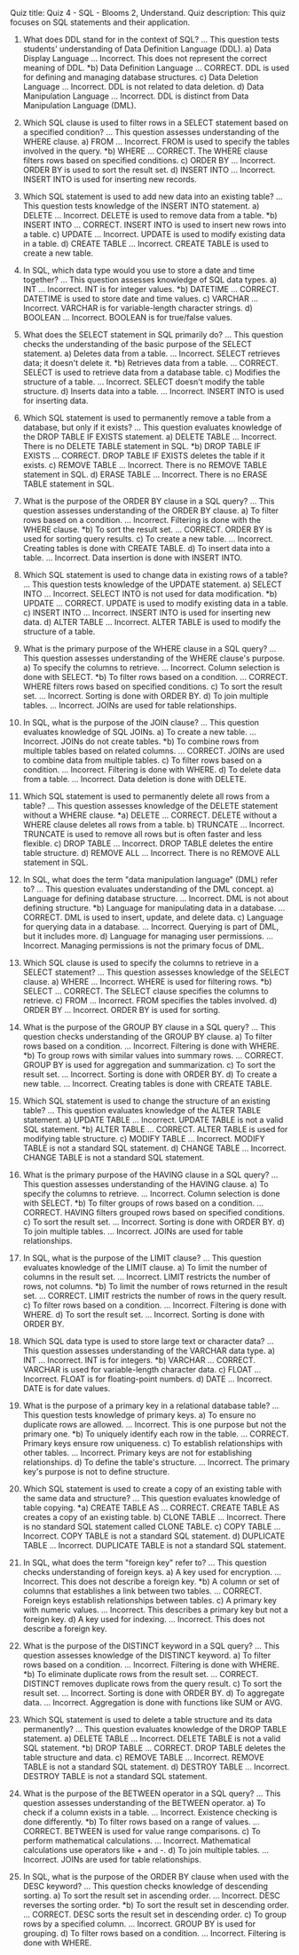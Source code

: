 Quiz title: Quiz 4 - SQL - Blooms 2, Understand.
Quiz description: This quiz focuses on SQL statements and their application.


1. What does DDL stand for in the context of SQL?
... This question tests students' understanding of Data Definition Language (DDL).
a) Data Display Language
... Incorrect. This does not represent the correct meaning of DDL.
*b) Data Definition Language
... CORRECT. DDL is used for defining and managing database structures.
c) Data Deletion Language
... Incorrect. DDL is not related to data deletion.
d) Data Manipulation Language
... Incorrect. DDL is distinct from Data Manipulation Language (DML).

2. Which SQL clause is used to filter rows in a SELECT statement based on a specified condition?
... This question assesses understanding of the WHERE clause.
a) FROM
... Incorrect. FROM is used to specify the tables involved in the query.
*b) WHERE
... CORRECT. The WHERE clause filters rows based on specified conditions.
c) ORDER BY
... Incorrect. ORDER BY is used to sort the result set.
d) INSERT INTO
... Incorrect. INSERT INTO is used for inserting new records.

3. Which SQL statement is used to add new data into an existing table?
... This question tests knowledge of the INSERT INTO statement.
a) DELETE
... Incorrect. DELETE is used to remove data from a table.
*b) INSERT INTO
... CORRECT. INSERT INTO is used to insert new rows into a table.
c) UPDATE
... Incorrect. UPDATE is used to modify existing data in a table.
d) CREATE TABLE
... Incorrect. CREATE TABLE is used to create a new table.

4. In SQL, which data type would you use to store a date and time together?
... This question assesses knowledge of SQL data types.
a) INT
... Incorrect. INT is for integer values.
*b) DATETIME
... CORRECT. DATETIME is used to store date and time values.
c) VARCHAR
... Incorrect. VARCHAR is for variable-length character strings.
d) BOOLEAN
... Incorrect. BOOLEAN is for true/false values.

5. What does the SELECT statement in SQL primarily do?
... This question checks the understanding of the basic purpose of the SELECT statement.
a) Deletes data from a table.
... Incorrect. SELECT retrieves data; it doesn't delete it.
*b) Retrieves data from a table.
... CORRECT. SELECT is used to retrieve data from a database table.
c) Modifies the structure of a table.
... Incorrect. SELECT doesn't modify the table structure.
d) Inserts data into a table.
... Incorrect. INSERT INTO is used for inserting data.

6. Which SQL statement is used to permanently remove a table from a database, but only if it exists?
... This question evaluates knowledge of the DROP TABLE IF EXISTS statement.
a) DELETE TABLE
... Incorrect. There is no DELETE TABLE statement in SQL.
*b) DROP TABLE IF EXISTS
... CORRECT. DROP TABLE IF EXISTS deletes the table if it exists.
c) REMOVE TABLE
... Incorrect. There is no REMOVE TABLE statement in SQL.
d) ERASE TABLE
... Incorrect. There is no ERASE TABLE statement in SQL.

7. What is the purpose of the ORDER BY clause in a SQL query?
... This question assesses understanding of the ORDER BY clause.
a) To filter rows based on a condition.
... Incorrect. Filtering is done with the WHERE clause.
*b) To sort the result set.
... CORRECT. ORDER BY is used for sorting query results.
c) To create a new table.
... Incorrect. Creating tables is done with CREATE TABLE.
d) To insert data into a table.
... Incorrect. Data insertion is done with INSERT INTO.

8. Which SQL statement is used to change data in existing rows of a table?
... This question tests knowledge of the UPDATE statement.
a) SELECT INTO
... Incorrect. SELECT INTO is not used for data modification.
*b) UPDATE
... CORRECT. UPDATE is used to modify existing data in a table.
c) INSERT INTO
... Incorrect. INSERT INTO is used for inserting new data.
d) ALTER TABLE
... Incorrect. ALTER TABLE is used to modify the structure of a table.

9. What is the primary purpose of the WHERE clause in a SQL query?
... This question assesses understanding of the WHERE clause's purpose.
a) To specify the columns to retrieve.
... Incorrect. Column selection is done with SELECT.
*b) To filter rows based on a condition.
... CORRECT. WHERE filters rows based on specified conditions.
c) To sort the result set.
... Incorrect. Sorting is done with ORDER BY.
d) To join multiple tables.
... Incorrect. JOINs are used for table relationships.

10. In SQL, what is the purpose of the JOIN clause?
... This question evaluates knowledge of SQL JOINs.
a) To create a new table.
... Incorrect. JOINs do not create tables.
*b) To combine rows from multiple tables based on related columns.
... CORRECT. JOINs are used to combine data from multiple tables.
c) To filter rows based on a condition.
... Incorrect. Filtering is done with WHERE.
d) To delete data from a table.
... Incorrect. Data deletion is done with DELETE.


11. Which SQL statement is used to permanently delete all rows from a table?
... This question assesses knowledge of the DELETE statement without a WHERE clause.
*a) DELETE
... CORRECT. DELETE without a WHERE clause deletes all rows from a table.
b) TRUNCATE
... Incorrect. TRUNCATE is used to remove all rows but is often faster and less flexible.
c) DROP TABLE
... Incorrect. DROP TABLE deletes the entire table structure.
d) REMOVE ALL
... Incorrect. There is no REMOVE ALL statement in SQL.

12. In SQL, what does the term "data manipulation language" (DML) refer to?
... This question evaluates understanding of the DML concept.
a) Language for defining database structure.
... Incorrect. DML is not about defining structure.
*b) Language for manipulating data in a database.
... CORRECT. DML is used to insert, update, and delete data.
c) Language for querying data in a database.
... Incorrect. Querying is part of DML, but it includes more.
d) Language for managing user permissions.
... Incorrect. Managing permissions is not the primary focus of DML.

13. Which SQL clause is used to specify the columns to retrieve in a SELECT statement?
... This question assesses knowledge of the SELECT clause.
a) WHERE
... Incorrect. WHERE is used for filtering rows.
*b) SELECT
... CORRECT. The SELECT clause specifies the columns to retrieve.
c) FROM
... Incorrect. FROM specifies the tables involved.
d) ORDER BY
... Incorrect. ORDER BY is used for sorting.

14. What is the purpose of the GROUP BY clause in a SQL query?
... This question checks understanding of the GROUP BY clause.
a) To filter rows based on a condition.
... Incorrect. Filtering is done with WHERE.
*b) To group rows with similar values into summary rows.
... CORRECT. GROUP BY is used for aggregation and summarization.
c) To sort the result set.
... Incorrect. Sorting is done with ORDER BY.
d) To create a new table.
... Incorrect. Creating tables is done with CREATE TABLE.

15. Which SQL statement is used to change the structure of an existing table?
... This question evaluates knowledge of the ALTER TABLE statement.
a) UPDATE TABLE
... Incorrect. UPDATE TABLE is not a valid SQL statement.
*b) ALTER TABLE
... CORRECT. ALTER TABLE is used for modifying table structure.
c) MODIFY TABLE
... Incorrect. MODIFY TABLE is not a standard SQL statement.
d) CHANGE TABLE
... Incorrect. CHANGE TABLE is not a standard SQL statement.

16. What is the primary purpose of the HAVING clause in a SQL query?
... This question assesses understanding of the HAVING clause.
a) To specify the columns to retrieve.
... Incorrect. Column selection is done with SELECT.
*b) To filter groups of rows based on a condition.
... CORRECT. HAVING filters grouped rows based on specified conditions.
c) To sort the result set.
... Incorrect. Sorting is done with ORDER BY.
d) To join multiple tables.
... Incorrect. JOINs are used for table relationships.

17. In SQL, what is the purpose of the LIMIT clause?
... This question evaluates knowledge of the LIMIT clause.
a) To limit the number of columns in the result set.
... Incorrect. LIMIT restricts the number of rows, not columns.
*b) To limit the number of rows returned in the result set.
... CORRECT. LIMIT restricts the number of rows in the query result.
c) To filter rows based on a condition.
... Incorrect. Filtering is done with WHERE.
d) To sort the result set.
... Incorrect. Sorting is done with ORDER BY.

18. Which SQL data type is used to store large text or character data?
... This question assesses understanding of the VARCHAR data type.
a) INT
... Incorrect. INT is for integers.
*b) VARCHAR
... CORRECT. VARCHAR is used for variable-length character data.
c) FLOAT
... Incorrect. FLOAT is for floating-point numbers.
d) DATE
... Incorrect. DATE is for date values.

19. What is the purpose of a primary key in a relational database table?
... This question tests knowledge of primary keys.
a) To ensure no duplicate rows are allowed.
... Incorrect. This is one purpose but not the primary one.
*b) To uniquely identify each row in the table.
... CORRECT. Primary keys ensure row uniqueness.
c) To establish relationships with other tables.
... Incorrect. Primary keys are not for establishing relationships.
d) To define the table's structure.
... Incorrect. The primary key's purpose is not to define structure.

20. Which SQL statement is used to create a copy of an existing table with the same data and structure?
... This question evaluates knowledge of table copying.
*a) CREATE TABLE AS
... CORRECT. CREATE TABLE AS creates a copy of an existing table.
b) CLONE TABLE
... Incorrect. There is no standard SQL statement called CLONE TABLE.
c) COPY TABLE
... Incorrect. COPY TABLE is not a standard SQL statement.
d) DUPLICATE TABLE
... Incorrect. DUPLICATE TABLE is not a standard SQL statement.

21. In SQL, what does the term "foreign key" refer to?
... This question checks understanding of foreign keys.
a) A key used for encryption.
... Incorrect. This does not describe a foreign key.
*b) A column or set of columns that establishes a link between two tables.
... CORRECT. Foreign keys establish relationships between tables.
c) A primary key with numeric values.
... Incorrect. This describes a primary key but not a foreign key.
d) A key used for indexing.
... Incorrect. This does not describe a foreign key.

22. What is the purpose of the DISTINCT keyword in a SQL query?
... This question assesses knowledge of the DISTINCT keyword.
a) To filter rows based on a condition.
... Incorrect. Filtering is done with WHERE.
*b) To eliminate duplicate rows from the result set.
... CORRECT. DISTINCT removes duplicate rows from the query result.
c) To sort the result set.
... Incorrect. Sorting is done with ORDER BY.
d) To aggregate data.
... Incorrect. Aggregation is done with functions like SUM or AVG.

23. Which SQL statement is used to delete a table structure and its data permanently?
... This question evaluates knowledge of the DROP TABLE statement.
a) DELETE TABLE
... Incorrect. DELETE TABLE is not a valid SQL statement.
*b) DROP TABLE
... CORRECT. DROP TABLE deletes the table structure and data.
c) REMOVE TABLE
... Incorrect. REMOVE TABLE is not a standard SQL statement.
d) DESTROY TABLE
... Incorrect. DESTROY TABLE is not a standard SQL statement.

24. What is the purpose of the BETWEEN operator in a SQL query?
... This question assesses understanding of the BETWEEN operator.
a) To check if a column exists in a table.
... Incorrect. Existence checking is done differently.
*b) To filter rows based on a range of values.
... CORRECT. BETWEEN is used for value range comparisons.
c) To perform mathematical calculations.
... Incorrect. Mathematical calculations use operators like + and -.
d) To join multiple tables.
... Incorrect. JOINs are used for table relationships.

25. In SQL, what is the purpose of the ORDER BY clause when used with the DESC keyword?
... This question checks knowledge of descending sorting.
a) To sort the result set in ascending order.
... Incorrect. DESC reverses the sorting order.
*b) To sort the result set in descending order.
... CORRECT. DESC sorts the result set in descending order.
c) To group rows by a specified column.
... Incorrect. GROUP BY is used for grouping.
d) To filter rows based on a condition.
... Incorrect. Filtering is done with WHERE.

